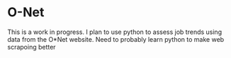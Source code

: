 # O-Net
This is a work in progress. I plan to use python to assess job trends using data from the O*Net website.
Need to probably learn python to make web scrapoing better

